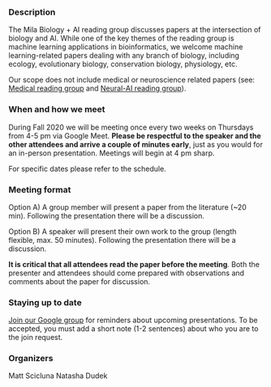 ### Description

The Mila Biology + AI reading group discusses papers at the intersection of biology and AI. While one of the key themes of the reading group is machine learning applications in bioinformatics, we welcome machine learning-related papers dealing with any branch of biology, including ecology, evolutionary biology, conservation biology, physiology, etc.

Our scope does not include medical or neuroscience related papers (see: [Medical reading group](https://github.com/ieee8023/medical-reading-group) and [Neural-AI reading group](https://sites.google.com/view/neural-ai/home?authuser=0)).

### When and how we meet

During Fall 2020 we will be meeting once every two weeks on Thursdays from 4-5 pm via Google Meet. **Please be respectful to the speaker and the other attendees and arrive a couple of minutes early**, just as you would for an in-person presentation. Meetings will begin at 4 pm sharp.

For specific dates please refer to the schedule.

### Meeting format

Option A) A group member will present a paper from the literature (~20 min). Following the presentation there will be a discussion.

Option B) A speaker will present their own work to the group (length flexible, max. 50 minutes). Following the presentation there will be a discussion.

**It is critical that all attendees read the paper before the meeting**. Both the presenter and attendees should come prepared with observations and comments about the paper for discussion.

### Staying up to date 

[Join our Google group](https://groups.google.com/forum/#!forum/biology-ai-reading-group) for reminders about upcoming presentations. To be accepted, you must add a short note (1-2 sentences) about who you are to the join request.

### Organizers 

Matt Scicluna 
Natasha Dudek

